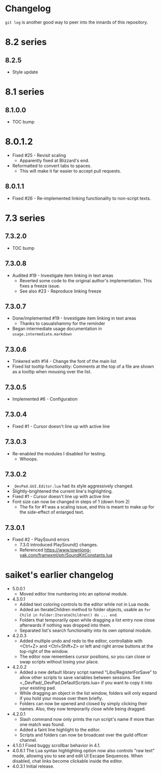 # Changelog

`git log` is another good way to peer into the innards of this repository.



# 8.2 series

## 8.2.5

- Style update

 
# 8.1 series

## 8.1.0.0

- TOC bump


# 8.0.1.2

- Fixed #25 - Revisit scaling
  -  Apparently fixed at Blizzard's end.
- Reformatted to convert tabs to spaces.
  -  This will make it far easier to accept pull requests.


## 8.0.1.1

- Fixed  #26 - Re-implemented linking functionality to non-script texts.


# 7.3 series

## 7.3.2.0

- TOC bump


## 7.3.0.8

- Audited #19 - Investigate item linking in text areas
  -  Reverted some code to the original author's implementation.  This fixes a freeze issue.
  -  See also #23 - Reproduce linking freeze

## 7.3.0.7

- Done/implemented #19 - Investigate item linking in text areas
  -  Thanks to casualshammy for the reminder
- Began intermediate usage documentation in `usage.intermediate.markdown`


## 7.3.0.6

- Tinkered with #14 - Change the font of the main list
- Fixed list tooltip functionality:  Comments at the top of a file are shown as a tooltip when mousing over the list.


## 7.3.0.5

- Implemented #6 - Configuration


## 7.3.0.4

- Fixed #1 - Cursor doesn't line up with active line


## 7.3.0.3

- Re-enabled the modules I disabled for testing.
  -  Whoops.
  

## 7.3.0.2

- `_DevPad.GUI.Editor.lua` had its style aggressively changed.
- Slightly-brightened the current line's highlighting.
- Fixed #1 - Cursor doesn't line up with active line
- Font size can now be changed in steps of 1 (down from 2)
  -  The fix for #1 was a scaling issue, and this is meant to make up for the side-effect of enlarged text.


## 7.3.0.1

- Fixed #2 - PlaySound errors
  -  7.3.0 introduced PlaySound() changes.
  -  Referenced https://www.townlong-yak.com/framexml/ptr/SoundKitConstants.lua


# saiket's earlier changelog

- 5.0.0.1
  -  Moved editor line numbering into an optional module.
- 4.3.0.1
  -  Added text coloring controls to the editor while not in Lua mode.
  -  Added an IterateChildren method to folder objects, usable as `for Child in Folder:IterateChildren() do ... end`.
  -  Folders that temporarily open while dragging a list entry now close afterwards if nothing was dropped into them.
  -  Separated list's search functionality into its own optional module.
- 4.2.0.3
  -  Added multiple undo and redo to the editor, controllable with <Ctrl+Z> and <Ctrl+Shift+Z> or left and right arrow buttons at the top-right of the window.
  -  The editor now remembers cursor positions, so you can close or swap scripts without losing your place.
- 4.2.0.2
  -  Added a new default library script named "Libs/RegisterForSave" to allow other scripts to save variables between sessions. See <_DevPad/_DevPad.DefaultScripts.lua> if you want to copy it into your existing pad.
  -  While dragging an object in the list window, folders will only expand if you hold your mouse over them briefly.
  -  Folders can now be opened and closed by simply clicking their names. Also, they now temporarily close while being dragged.
- 4.2.0.1
  -  Slash command now only prints the run script's name if more than one match was found.
  -  Added a faint line highlight to the editor.
  -  Scripts and folders can now be broadcast over the guild officer channel.
- 4.1.0.1 Fixed buggy scrollbar behavior in 4.1.
- 4.0.6.1 The Lua syntax highlighting option now also controls "raw text" mode, allowing you to see and edit UI Escape Sequences. When disabled, chat links become clickable inside the editor.
- 4.0.3.1 Initial release.
